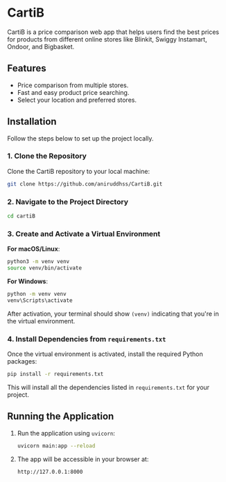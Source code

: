 # CartiB

CartiB is a price comparison web app that helps users find the best prices for products from different online stores like Blinkit, Swiggy Instamart, Ondoor, and Bigbasket.

## Features

- Price comparison from multiple stores.
- Fast and easy product price searching.
- Select your location and preferred stores.
  
## Installation

Follow the steps below to set up the project locally.

### 1. Clone the Repository

Clone the CartiB repository to your local machine:

```bash
git clone https://github.com/aniruddhss/CartiB.git
```

### 2. Navigate to the Project Directory

```bash
cd cartiB
```

### 3. Create and Activate a Virtual Environment

**For macOS/Linux**:

```bash
python3 -m venv venv
source venv/bin/activate
```

**For Windows**:

```bash
python -m venv venv
venv\Scripts\activate
```

After activation, your terminal should show `(venv)` indicating that you're in the virtual environment.

### 4. Install Dependencies from `requirements.txt`

Once the virtual environment is activated, install the required Python packages:

```bash
pip install -r requirements.txt
```

This will install all the dependencies listed in `requirements.txt` for your project.

## Running the Application

1. Run the application using `uvicorn`:

   ```bash
   uvicorn main:app --reload
   ```

2. The app will be accessible in your browser at:

   ```bash
   http://127.0.0.1:8000
   ```
